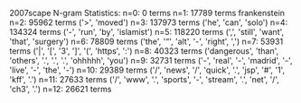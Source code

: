 2007scape
N-gram Statistics:
n=0: 0 terms
n=1: 17789 terms
frankenstein
n=2: 95962 terms
('>', 'moved')
n=3: 137973 terms
('he', 'can', 'solo')
n=4: 134324 terms
('-', 'run', 'by', 'islamist')
n=5: 118220 terms
(',', 'still', 'want', 'that', 'surgery')
n=6: 78809 terms
('the', '“', 'alt', '-', 'right', ',')
n=7: 53931 terms
('|', '[', '3', ']', '(', 'https', ':')
n=8: 40323 terms
('dangerous', 'than', 'others', '.', '.', '.', 'ohhhhh', 'you')
n=9: 32731 terms
('-', 'real', '-', 'madrid', '-', 'live', '-', 'the', '-')
n=10: 29389 terms
('/', 'news', '/', 'quick', '.', 'jsp', '#', '1', 'kff', '.')
n=11: 27633 terms
('/', 'www', '.', 'sports', '-', 'stream', '.', 'net', '/', 'ch3', '.')
n=12: 26621 terms
